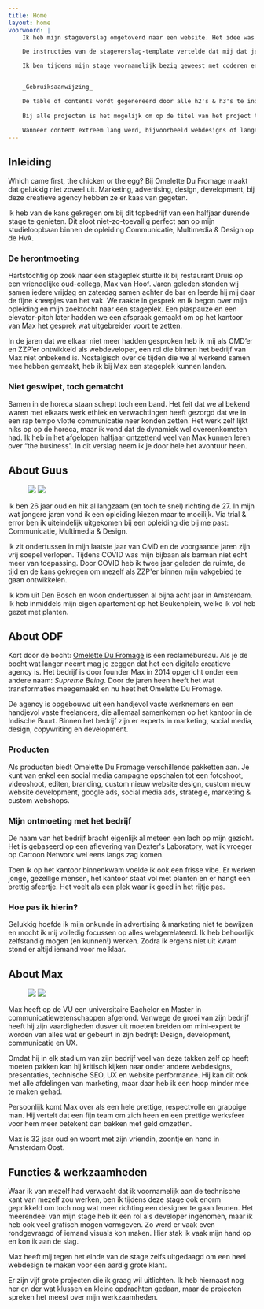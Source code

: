 ```yaml
---
title: Home
layout: home
voorwoord: |
    Ik heb mijn stageverslag omgetoverd naar een website. Het idee was om op deze manier mijn verslag wat persoonlijker te maken. 

    De instructies van de stageverslag-template vertelde dat mij dat je als CMD'er je stageverslag ook moet designen. Toen ik dit aan het lezen was dacht ik bij mezelf: "Dat mag je vast ook wel developen", dus toen heb ik dit zonder te vragen maar gewoon gedaan. 

    Ik ben tijdens mijn stage voornamelijk bezig geweest met coderen en daarom vond ik een stagewebsite hier goed bij passen. Zo kon ik ook nog wat rondspelen met code en het schrijfproces wat leuker maken voor mezelf. 


    _Gebruiksaanwijzing_

    De table of contents wordt gegenereerd door alle h2's & h3's te indexeren. Afhankelijk van je scrollpositie worden de submenu's uitgeklapt. Je kunt ook hoveren om deze uit te klappen. Als je klikt op een onderwerp scroll je ernaartoe. Ik adviseer om het op desktop te bekijken, maar alles werkt ook op mobiel. 
    
    Bij alle projecten is het mogelijk om op de titel van het project te klikken. In de project-pagina staat dezelfde content als de home, maar hier neemt de inhoudsopgave ook standaard h3's mee. Zo kun je wat overzichtelijker door de projecten heen lezen. 

    Wanneer content extreem lang werd, bijvoorbeeld webdesigns of lange stukken code, is deze uit te schuiven. In het geval dat een blok is uit te schuiven staat rechtsonderin een indicator "expand". Je schuift het uit door op het content blok te klikken. 
--- 
```



## Inleiding

Which came first, the chicken or the egg? Bij Omelette Du Fromage maakt dat gelukkig niet zoveel uit. Marketing, advertising, design, development, bij deze creatieve agency hebben ze er kaas van gegeten. 

Ik heb van de kans gekregen om bij dit topbedrijf van een halfjaar durende stage te genieten. Dit sloot niet-zo-toevallig perfect aan op mijn studieloopbaan binnen de opleiding Communicatie, Multimedia & Design op de HvA.

### De herontmoeting

Hartstochtig op zoek naar een stageplek stuitte ik bij restaurant Druis op een vriendelijke oud-collega, Max van Hoof. Jaren geleden stonden wij samen iedere vrijdag en zaterdag samen achter de bar en leerde hij mij daar de fijne kneepjes van het vak. We raakte in gesprek en ik begon over mijn opleiding en mijn zoektocht naar een stageplek. Een plaspauze en een elevator-pitch later hadden we een afspraak gemaakt om op het kantoor van Max het gesprek wat uitgebreider voort te zetten. 

In de jaren dat we elkaar niet meer hadden gesproken heb ik mij als CMD’er en ZZP’er ontwikkeld als webdeveloper, een rol die binnen het bedrijf van Max niet onbekend is. Nostalgisch over de tijden die we al werkend samen mee hebben gemaakt, heb ik bij Max een stageplek kunnen landen. 

### Niet geswipet, toch gematcht

Samen in de horeca staan schept toch een band. Het feit dat we al bekend waren met elkaars werk ethiek en verwachtingen heeft gezorgd dat we in een rap tempo vlotte communicatie neer konden zetten. Het werk zelf lijkt niks op op de horeca, maar ik vond dat de dynamiek wel overeenkomsten had. Ik heb in het afgelopen halfjaar ontzettend veel van Max kunnen leren over “the business”. In dit verslag neem ik je door hele het avontuur heen.

## About Guus

<figure class="person">
    <img src="uploads/guus.jpg" >
    <img src="uploads/guus_bril.jpg" >
</figure>

Ik ben 26 jaar oud en hik al langzaam (en toch te snel) richting de 27. In mijn wat jongere jaren vond ik een opleiding kiezen maar te moeilijk. Via trial & error ben ik uiteindelijk uitgekomen bij een opleiding die bij me past: Communicatie, Multimedia & Design.

Ik zit ondertussen in mijn laatste jaar van CMD en de voorgaande jaren zijn vrij soepel verlopen. Tijdens COVID was mijn bijbaan als barman niet echt meer van toepassing. Door COVID heb ik twee jaar geleden de ruimte, de tijd en de kans gekregen om mezelf als ZZP'er binnen mijn vakgebied te gaan ontwikkelen. 

Ik kom uit Den Bosch en woon ondertussen al bijna acht jaar in Amsterdam. Ik heb inmiddels mijn eigen apartement op het Beukenplein, welke ik vol heb gezet met planten.

## About ODF

Kort door de bocht: [Omelette Du Fromage](https://www.omelettedufromage.nl/) is een reclamebureau. Als je de bocht wat langer neemt mag je zeggen dat het een digitale creatieve agency is. Het bedrijf is door founder Max in 2014 opgericht onder een andere naam: *Supreme Being*. Door de jaren heen heeft het wat transformaties meegemaakt en nu heet het Omelette Du Fromage. 

De agency is opgebouwd uit een handjevol vaste werknemers en een handjevol vaste freelancers, die allemaal samenkomen op het kantoor in de Indische Buurt. Binnen het bedrijf zijn er experts in marketing, social media, design, copywriting en development. 

### Producten

Als producten biedt Omelette Du Fromage verschillende pakketten aan. Je kunt van enkel een social media campagne opschalen tot een fotoshoot, videoshoot, editen, branding, custom nieuw website design, custom nieuw website development, google ads, social media ads, strategie, marketing & custom webshops. 

### Mijn ontmoeting met het bedrijf

De naam van het bedrijf bracht eigenlijk al meteen een lach op mijn gezicht. Het is gebaseerd op een aflevering van Dexter's Laboratory, wat ik vroeger op Cartoon Network wel eens langs zag komen. 

Toen ik op het kantoor binnenkwam voelde ik ook een frisse vibe. Er werken jonge, gezellige mensen, het kantoor staat vol met planten en er hangt een prettig sfeertje. Het voelt als een plek waar ik goed in het rijtje pas.

### Hoe pas ik hierin?

Gelukkig hoefde ik mijn onkunde in advertising & marketing niet te bewijzen en mocht ik mij volledig focussen op alles webgerelateerd. Ik heb behoorlijk zelfstandig mogen (en kunnen!) werken. Zodra ik ergens niet uit kwam stond er altijd iemand voor me klaar.


## About Max

<figure class="person">
    <img src="uploads/max.jpg" >
    <img src="uploads/max_bril.jpg" >
</figure>

Max heeft op de VU een universitaire Bachelor en Master in communicatiewetenschappen afgerond. Vanwege de groei van zijn bedrijf heeft hij zijn vaardigheden dusver uit moeten breiden om mini-expert te worden van alles wat er gebeurt in zijn bedrijf: Design, development, communicatie en UX. 

Omdat hij in elk stadium van zijn bedrijf veel van deze takken zelf op heeft moeten pakken kan hij kritisch kijken naar onder andere webdesigns, presentaties, technische SEO, UX en website performance. Hij kan dit ook met alle afdelingen van marketing, maar daar heb ik een hoop minder mee te maken gehad.

Persoonlijk komt Max over als een hele prettige, respectvolle en grappige man. Hij vertelt dat een fijn team om zich heen en een prettige werksfeer voor hem meer betekent dan bakken met geld omzetten. 

Max is 32 jaar oud en woont met zijn vriendin, zoontje en hond in Amsterdam Oost.



## Functies & werkzaamheden

Waar ik van mezelf had verwacht dat ik voornamelijk aan de technische kant van mezelf zou werken, ben ik tijdens deze stage ook enorm geprikkeld om toch nog wat meer richting een designer te gaan leunen. Het meerendeel van mijn stage heb ik een rol als developer ingenomen, maar ik heb ook veel grafisch mogen vormgeven. Zo werd er vaak even rondgevraagd of iemand visuals kon maken. Hier stak ik vaak mijn hand op en kon ik aan de slag.

Max heeft mij tegen het einde van de stage zelfs uitgedaagd om een heel webdesign te maken voor een aardig grote klant. 

Er zijn vijf grote projecten die ik graag wil uitlichten. Ik heb hiernaast nog her en der wat klussen en kleine opdrachten gedaan, maar de projecten spreken het meest over mijn werkzaamheden.